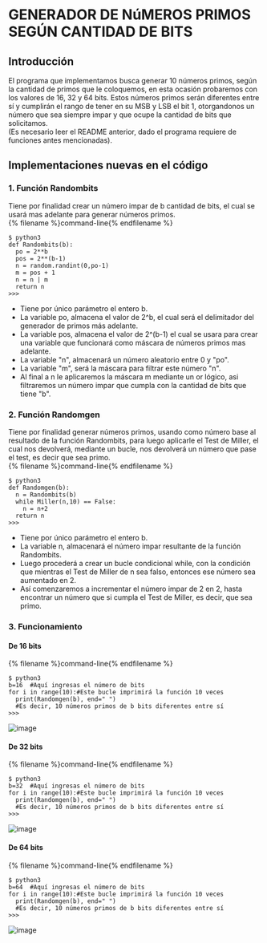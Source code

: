 <h1>GENERADOR DE NúMEROS PRIMOS SEGÚN CANTIDAD DE BITS</h1>
<h2>Introducción</h2>
El programa que implementamos busca generar 10 números primos, según la cantidad de primos que le coloquemos, en esta ocasión probaremos con los valores de 16, 32 y 64 bits. Estos números primos serán diferentes entre sí y cumplirán el rango de tener en su MSB y LSB el bit 1, otorgandonos un número que sea siempre impar y que ocupe la cantidad de bits que solicitamos.<br>
(Es necesario leer el README anterior, dado el programa requiere de funciones antes mencionadas).
<h2>Implementaciones nuevas en el código</h2>
<h3>1. Función Randombits</h3>
Tiene por finalidad crear un número impar de b cantidad de bits, el cual se usará mas adelante para generar números primos.<br>
{% filename %}command-line{% endfilename %}

    $ python3
    def Randombits(b):
      po = 2**b
      pos = 2**(b-1)
      n = random.randint(0,po-1)
      m = pos + 1
      n = n | m
      return n
    >>>
    
- Tiene por único parámetro el entero b.
- La variable po, almacena el valor de 2^b, el cual será el delimitador del generador de primos más adelante.
- La variable pos, almacena el valor de 2^(b-1) el cual se usara para crear una variable que funcionará como máscara de números primos mas adelante.
- La variable "n", almacenará un número aleatorio entre 0 y "po".
- La variable "m", será la máscara para filtrar este número "n".
- Al final a n le aplicaremos la máscara m mediante un or lógico, asi filtraremos un número impar que cumpla con la cantidad de bits que tiene "b".
<h3>2. Función Randomgen</h3>
Tiene por finalidad generar números primos, usando como número base al resultado de la función Randombits, para luego aplicarle el Test de Miller, el cual nos devolverá, mediante un bucle, nos devolverá un número que pase el test, es decir que sea primo.<br>
{% filename %}command-line{% endfilename %}

    $ python3
    def Randomgen(b):
      n = Randombits(b)
      while Miller(n,10) == False:
        n = n+2
      return n
    >>>
- Tiene por único parámetro el entero b.
- La variable n, almacenará el número impar resultante de la función Randombits.
- Luego procederá a crear un bucle condicional while, con la condición que mientras el Test de Miller de n sea falso, entonces ese número sea aumentado en 2.
- Así comenzaremos a incrementar el número impar de 2 en 2, hasta encontrar un número que si cumpla el Test de Miller, es decir, que sea primo.
<h3>3. Funcionamiento</h3>
<h4>De 16 bits</h4>
{% filename %}command-line{% endfilename %}

    $ python3
    b=16  #Aquí ingresas el número de bits
    for i in range(10):#Este bucle imprimirá la función 10 veces
      print(Randomgen(b), end=" ")
      #Es decir, 10 números primos de b bits diferentes entre sí
    >>>
![image](https://user-images.githubusercontent.com/85748915/171542640-7b68b77d-46a6-4c5c-ba92-3517c8c028f9.png)
<h4>De 32 bits</h4>
{% filename %}command-line{% endfilename %}

    $ python3
    b=32  #Aquí ingresas el número de bits
    for i in range(10):#Este bucle imprimirá la función 10 veces
      print(Randomgen(b), end=" ")
      #Es decir, 10 números primos de b bits diferentes entre sí
    >>>
![image](https://user-images.githubusercontent.com/85748915/171542863-72094d09-e62f-48d3-903d-a74e27dacfa7.png)
<br>
<h4>De 64 bits</h4>
{% filename %}command-line{% endfilename %}

    $ python3
    b=64  #Aquí ingresas el número de bits
    for i in range(10):#Este bucle imprimirá la función 10 veces
      print(Randomgen(b), end=" ")
      #Es decir, 10 números primos de b bits diferentes entre sí
    >>>
![image](https://user-images.githubusercontent.com/85748915/171543095-1b75e212-5522-48b9-a501-fefb979dd9ab.png)

<br>
